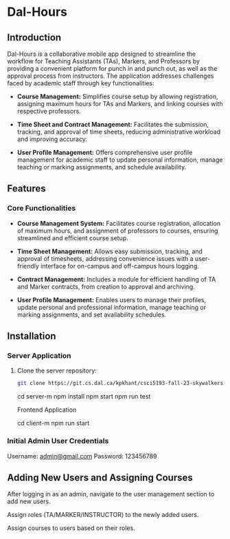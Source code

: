 # Dal-Hours

## Introduction

Dal-Hours is a collaborative mobile app designed to streamline the workflow for Teaching Assistants (TAs), Markers, and Professors by providing a convenient platform for punch in and punch out, as well as the approval process from instructors. The application addresses challenges faced by academic staff through key functionalities:

- **Course Management:** Simplifies course setup by allowing registration, assigning maximum hours for TAs and Markers, and linking courses with respective professors.
- **Time Sheet and Contract Management:** Facilitates the submission, tracking, and approval of time sheets, reducing administrative workload and improving accuracy.

- **User Profile Management:** Offers comprehensive user profile management for academic staff to update personal information, manage teaching or marking assignments, and schedule availability.

## Features

### Core Functionalities

- **Course Management System:** Facilitates course registration, allocation of maximum hours, and assignment of professors to courses, ensuring streamlined and efficient course setup.

- **Time Sheet Management:** Allows easy submission, tracking, and approval of timesheets, addressing convenience issues with a user-friendly interface for on-campus and off-campus hours logging.

- **Contract Management:** Includes a module for efficient handling of TA and Marker contracts, from creation to approval and archiving.

- **User Profile Management:** Enables users to manage their profiles, update personal and professional information, manage teaching or marking assignments, and set availability schedules.

## Installation

### Server Application

1. Clone the server repository:

   ```bash
   git clone https://git.cs.dal.ca/kpkhant/csci5193-fall-23-skywalkers
   ```

   cd server-m
   npm install
   npm start
   npm run test

   Frontend Application

   cd client-m
   npm run start

### Initial Admin User Credentials

Username: admin@gmail.com
Password: 123456789

## Adding New Users and Assigning Courses

After logging in as an admin, navigate to the user management section to add new users.

Assign roles (TA/MARKER/INSTRUCTOR) to the newly added users.

Assign courses to users based on their roles.
